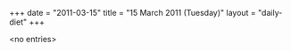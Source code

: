 +++
date = "2011-03-15"
title = "15 March 2011 (Tuesday)"
layout = "daily-diet"
+++

<p>&lt;no entries&gt;</p>